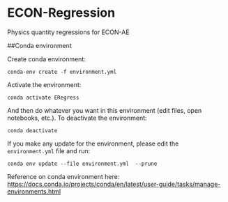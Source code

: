 # ECON-Regression
Physics quantity regressions for ECON-AE

##Conda environment

Create conda environment:

```
conda-env create -f environment.yml
```

Activate the environment:

```
conda activate ERegress
```

And then do whatever you want in this environment (edit files, open notebooks, etc.). To deactivate the environment:

```
conda deactivate
```

If you make any update for the environment, please edit the `environment.yml` file and run:

```
conda env update --file environment.yml  --prune
```

Reference on conda environment here: https://docs.conda.io/projects/conda/en/latest/user-guide/tasks/manage-environments.html

